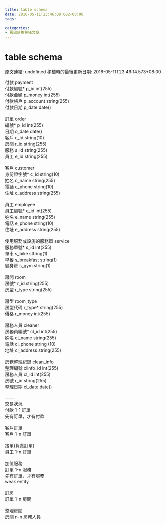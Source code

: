 ```yaml
---
title: table schema
date: 2016-05-11T23:46:00.002+08:00
tags: 

categories:
- 舊部落格移植文章
---
```


# table schema

原文連結: undefined
移植時的最後更新日期: 2016-05-11T23:46:14.573+08:00

付款 payment<br />付款編號* p_id int(255)<br />付款金額 p_money int(255)<br />付款帳戶 p_account string(255)<br />付款日期 p_date date()<br /><br />訂單 order<br />編號* p_id int(255)<br />日期 o_date date()<br />客戶 c_id string(10)<br />房間 r_id string(255)<br />服務 s_id string(255)<br />員工 e_id string(255)<br /><br />客戶 customer<br />身份證字號* c_id string(10)<br />姓名 c_name string(255)<br />電話 c_phone string(10)<br />住址 c_address string(255)<br /><br />員工 employee<br />員工編號* e_id int(255)<br />姓名 e_name string(255)<br />電話 e_phone string(10)<br />住址 e_address string(255)<br /><br />使用服務或設施的服務單 service<br />服務單號* s_id int(255)<br />單車 s_bike sttring(1)<br />早餐 s_breakfast string(1)<br />健身房 s_gym string(1)<br /><br />房間 room<br />房號* r_id string(255)<br />房型 r_type string(255)<br /><br />房型 room_type<br />房型代碼 r_type* string(255)<br />價格 r_money int(255)<br /><br />房務人員 cleaner<br />房務員編號* cl_id int(255)<br />姓名 cl_name string(255)<br />電話 cl_phone string (10)<br />地址 cl_address string(255)<br /><br />房務整理紀錄 clean_info<br />整理編號 clinfo_id int(255)<br />房務人員 cl_id int(255)<br />房號 r_id string(255)<br />整理日期 cl_date date()<br /><br />-----<br />交易狀況<br />付款 1-1 訂單<br />先有訂單，才有付款<br /><br />客戶訂單<br />客戶 1-n 訂單<br /><br />接單(負責訂單)<br />員工 1-n 訂單<br /><br />加值服務<br />訂單 1-n 服務<br />先有訂單，才有服務<br />weak entity<br /><br />訂房<br />訂單 1-n 房間<br /><br />整理房間<br />房間 n-n 房務人員<br /><br /><br />
